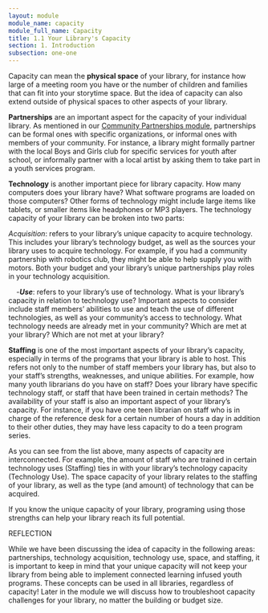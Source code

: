 ```yaml
---
layout: module
module_name: capacity
module_full_name: Capacity
title: 1.1 Your Library's Capacity
section: 1. Introduction
subsection: one-one
---
```


Capacity can mean the **physical space** of your library, for instance how large of a meeting room you have or the number of children and families that can fit into your storytime space. But the idea of capacity can also extend outside of physical spaces to other aspects of your library.  

**Partnerships** are an important aspect for the capacity of your individual library. As mentioned in our <a href="{{site.url}}{{site.baseurl}}/communitypartnerships/index.md">Community Partnerships module</a>, partnerships can be formal ones with specific organizations, or informal ones with members of your community. For instance, a library might formally partner with the local Boys and Girls club for specific services for youth after school, or informally partner with a local artist by asking them to take part in a youth services program. 

**Technology** is another important piece for library capacity. How many computers does your library have? What software programs are loaded on those computers? Other forms of technology might include large items like tablets, or smaller items like headphones or MP3 players. The technology capacity of your library can be broken into two parts:  

*Acquisition*: refers to your library’s unique capacity to acquire technology. This includes your library’s technology budget, as well as the sources your library uses to acquire technology. For example, if you had a community partnership with robotics club, they might be able to help supply you with motors. Both your budget and your library’s unique partnerships play roles in your technology acquisition. 

&nbsp;&nbsp;&nbsp;&nbsp;-_**Use**_: refers to your library’s use of technology. What is your library’s capacity in relation to technology use? Important aspects to consider include staff members’ abilities to use and teach the use of different technologies, as well as your community’s access to technology. What technology needs are already met in your community? Which are met at your library? Which are not met at your library? 

**Staffing** is one of the most important aspects of your library’s capacity, especially in terms of the programs that your library is able to host. This refers not only to the number of staff members your library has, but also to your staff’s strengths, weaknesses, and unique abilities. For example, how many youth librarians do you have on staff? Does your library have specific technology staff, or staff that have been trained in certain methods? The availability of your staff is also an important aspect of your library’s capacity. For instance, if you have one teen librarian on staff who is in charge of the reference desk for a certain number of hours a day in addition to their other duties, they may have less capacity to do a teen program series. 

As you can see from the list above, many aspects of capacity are interconnected. For example, the amount of staff who are trained in certain technology uses (Staffing) ties in with your library’s technology capacity (Technology Use). The space capacity of your library relates to the staffing of your library, as well as the type (and amount) of technology that can be acquired.  

If you know the unique capacity of your library, programing using those strengths can help your library reach its full potential.

<div class="reflection">
<p class="box-title">REFLECTION</p>
<p>While we have been discussing the idea of capacity in the following areas:  partnerships, technology acquisition, technology use, space, and staffing, it is important to keep in mind that your unique capacity will not keep your library from being able to implement connected learning infused youth programs. These concepts can be used in all libraries, regardless of capacity! Later in the module we will discuss how to troubleshoot capacity challenges for your library, no matter the building or budget size.</p></div>
